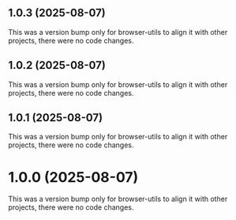 ## 1.0.3 (2025-08-07)

This was a version bump only for browser-utils to align it with other projects, there were no code changes.

## 1.0.2 (2025-08-07)

This was a version bump only for browser-utils to align it with other projects, there were no code changes.

## 1.0.1 (2025-08-07)

This was a version bump only for browser-utils to align it with other projects, there were no code changes.

# 1.0.0 (2025-08-07)

This was a version bump only for browser-utils to align it with other projects, there were no code changes.
